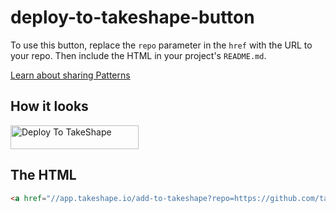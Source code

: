 # deploy-to-takeshape-button

To use this button, replace the `repo` parameter in the `href` with the URL to your repo. Then include the HTML in your project's `README.md`.

[Learn about sharing Patterns](https://www.takeshape.io/docs/sharing-patterns/)

## How it looks

<a href="//app.takeshape.io/add-to-takeshape?repo=https://github.com/takeshape/takeshape-samples/tree/master/shape-books"><img alt="Deploy To TakeShape" src="https://images.takeshape.io/2cccc825-70be-431c-9ba0-10ab38ecd3a7/dev/8e2f7bda-0e08-4ede-a546-6df59be6a8bb/Deploy%20to%20TakeShape%402x.png?auto=format%2Ccompress" width=205 height=38></a>

## The HTML

```html
<a href="//app.takeshape.io/add-to-takeshape?repo=https://github.com/takeshape/takeshape-samples/tree/master/shape-books"><img alt="Deploy To TakeShape" src="https://images.takeshape.io/2cccc825-70be-431c-9ba0-10ab38ecd3a7/dev/8e2f7bda-0e08-4ede-a546-6df59be6a8bb/Deploy%20to%20TakeShape%402x.png?auto=format%2Ccompress" width=205 height=38></a>
```
